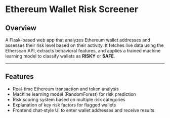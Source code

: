 # Ethereum Wallet Risk Screener

## Overview
A Flask-based web app that analyzes Ethereum wallet addresses and assesses their risk level based on their activity. It fetches live data using the Etherscan API, extracts behavioral features, and applies a trained machine learning model to classify wallets as **RISKY** or **SAFE**.

---

## Features
- Real-time Ethereum transaction and token analysis
- Machine learning model (RandomForest) for risk prediction
- Risk scoring system based on multiple risk categories
- Explanation of key risk factors for flagged wallets
- Frontend chat-style UI to enter wallet addresses and receive results

